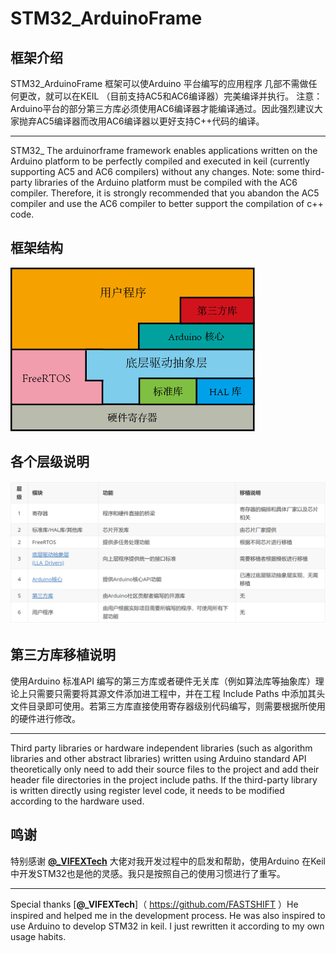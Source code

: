 # STM32_ArduinoFrame
## 框架介绍
STM32_ArduinoFrame 框架可以使Arduino 平台编写的应用程序 几部不需做任何更改，就可以在KEIL （目前支持AC5和AC6编译器）完美编译并执行。
注意：Arduino平台的部分第三方库必须使用AC6编译器才能编译通过。因此强烈建议大家抛弃AC5编译器而改用AC6编译器以更好支持C++代码的编译。

---

STM32_ The arduinorframe framework enables applications written on the Arduino platform to be perfectly compiled and executed in keil (currently supporting AC5 and AC6 compilers) without any changes.
Note: some third-party libraries of the Arduino platform must be compiled with the AC6 compiler. Therefore, it is strongly recommended that you abandon the AC5 compiler and use the AC6 compiler to better support the compilation of c++ code.

## 框架结构

![软件框架](STM32F10xxSTD_LLA_Arduino/DOC/DOC/images/frame.jpg)



## 各个层级说明

![软件框架](DOC/images/frameDescription.PNG)

## 第三方库移植说明
使用Arduino 标准API 编写的第三方库或者硬件无关库（例如算法库等抽象库）理论上只需要只需要将其源文件添加进工程中，并在工程 Include Paths 中添加其头文件目录即可使用。若第三方库直接使用寄存器级别代码编写，则需要根据所使用的硬件进行修改。

---

Third party libraries or hardware independent libraries (such as algorithm libraries and other abstract libraries) written using Arduino standard API theoretically only need to add their source files to the project and add their header file directories in the project include paths. If the third-party library is written directly using register level code, it needs to be modified according to the hardware used.

## 鸣谢
特别感谢 [**@_VIFEXTech**](https://github.com/FASTSHIFT) 大佬对我开发过程中的启发和帮助，使用Arduino 在Keil中开发STM32也是他的灵感。我只是按照自己的使用习惯进行了重写。

---

Special thanks [**@_VIFEXTech**]（ https://github.com/FASTSHIFT ）He inspired and helped me in the development process. He was also inspired to use Arduino to develop STM32 in keil. I just rewritten it according to my own usage habits.

